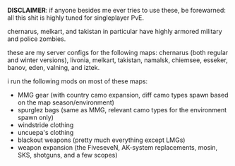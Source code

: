 **DISCLAIMER**: if anyone besides me ever tries to use these, be forewarned: all this shit is highly tuned for singleplayer PvE.

chernarus, melkart, and takistan in particular have highly armored military and police zombies.

these are my server configs for the following maps: chernarus (both regular and winter versions), livonia, melkart, takistan, namalsk, chiemsee, esseker, banov, eden, valning, and iztek.

i run the following mods on most of these maps:
* MMG gear (with country camo expansion, diff camo types spawn based on the map season/environment)
* spurglez bags (same as MMG, relevant camo types for the environment spawn only)
* windstride clothing
* uncuepa's clothing
* blackout weapons (pretty much everything except LMGs)
* weapon expansion (the FiveseveN, AK-system replacements, mosin, SKS, shotguns, and a few scopes)
